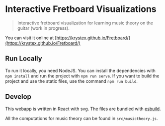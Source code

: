 # Interactive Fretboard Visualizations

> Interactive fretboard visualization for learning music theory on the guitar (work in progress).

You can visit it online at [https://krystex.github.io/Fretboard/](https://krystex.github.io/Fretboard/)

## Run Locally

To run it locally, you need NodeJS. You can install the dependencies with `npm install` and run the project with `npm run serve`. If you want to build the project and use the static files, use the command `npm run build`.

## Develop
This webapp is written in React with svg. The files are bundled with [esbuild](https://esbuild.github.io).

All the computations for music theory can be found in `src/musictheory.js`.
